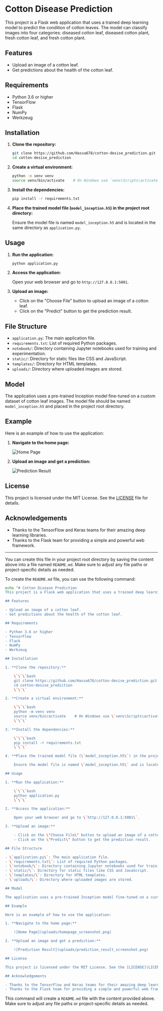 # Cotton Disease Prediction

This project is a Flask web application that uses a trained deep learning model to predict the condition of cotton leaves. The model can classify images into four categories: diseased cotton leaf, diseased cotton plant, fresh cotton leaf, and fresh cotton plant.

## Features

- Upload an image of a cotton leaf.
- Get predictions about the health of the cotton leaf.

## Requirements

- Python 3.6 or higher
- TensorFlow
- Flask
- NumPy
- Werkzeug

## Installation

1. **Clone the repository:**

    ```bash
    git clone https://github.com/Hassa678/cotton-desise_prediction.git
    cd cotton-desise_prediction
    ```

2. **Create a virtual environment:**

    ```bash
    python -m venv venv
    source venv/bin/activate    # On Windows use `venv\Scripts\activate`
    ```

3. **Install the dependencies:**

    ```bash
    pip install -r requirements.txt
    ```

4. **Place the trained model file (`model_inception.h5`) in the project root directory:**

    Ensure the model file is named `model_inception.h5` and is located in the same directory as `application.py`.

## Usage

1. **Run the application:**

    ```bash
    python application.py
    ```

2. **Access the application:**

    Open your web browser and go to `http://127.0.0.1:5001`.

3. **Upload an image:**

    - Click on the "Choose File" button to upload an image of a cotton leaf.
    - Click on the "Predict" button to get the prediction result.

## File Structure

- `application.py`: The main application file.
- `requirements.txt`: List of required Python packages.
- `notebook/`: Directory containing Jupyter notebooks used for training and experimentation.
- `static/`: Directory for static files like CSS and JavaScript.
- `templates/`: Directory for HTML templates.
- `uploads/`: Directory where uploaded images are stored.

## Model

The application uses a pre-trained Inception model fine-tuned on a custom dataset of cotton leaf images. The model file should be named `model_inception.h5` and placed in the project root directory.

## Example

Here is an example of how to use the application:

1. **Navigate to the home page:**

    ![Home Page](uploads/homepage_screenshot.png)

2. **Upload an image and get a prediction:**

    ![Prediction Result](uploads/prediction_result_screenshot.png)

## License

This project is licensed under the MIT License. See the [LICENSE](LICENSE) file for details.

## Acknowledgements

- Thanks to the TensorFlow and Keras teams for their amazing deep learning libraries.
- Thanks to the Flask team for providing a simple and powerful web framework.

---

You can create this file in your project root directory by saving the content above into a file named `README.md`. Make sure to adjust any file paths or project-specific details as needed.

To create the `README.md` file, you can use the following command:

```bash
echo "# Cotton Disease Prediction
This project is a Flask web application that uses a trained deep learning model to predict the condition of cotton leaves. The model can classify images into four categories: diseased cotton leaf, diseased cotton plant, fresh cotton leaf, and fresh cotton plant.

## Features

- Upload an image of a cotton leaf.
- Get predictions about the health of the cotton leaf.

## Requirements

- Python 3.6 or higher
- TensorFlow
- Flask
- NumPy
- Werkzeug

## Installation

1. **Clone the repository:**

    \`\`\`bash
    git clone https://github.com/Hassa678/cotton-desise_prediction.git
    cd cotton-desise_prediction
    \`\`\`

2. **Create a virtual environment:**

    \`\`\`bash
    python -m venv venv
    source venv/bin/activate    # On Windows use \`venv\Scripts\activate\`
    \`\`\`

3. **Install the dependencies:**

    \`\`\`bash
    pip install -r requirements.txt
    \`\`\`

4. **Place the trained model file (\`model_inception.h5\`) in the project root directory:**

    Ensure the model file is named \`model_inception.h5\` and is located in the same directory as \`application.py\`.

## Usage

1. **Run the application:**

    \`\`\`bash
    python application.py
    \`\`\`

2. **Access the application:**

    Open your web browser and go to \`http://127.0.0.1:5001\`.

3. **Upload an image:**

    - Click on the \"Choose File\" button to upload an image of a cotton leaf.
    - Click on the \"Predict\" button to get the prediction result.

## File Structure

- \`application.py\`: The main application file.
- \`requirements.txt\`: List of required Python packages.
- \`notebook/\`: Directory containing Jupyter notebooks used for training and experimentation.
- \`static/\`: Directory for static files like CSS and JavaScript.
- \`templates/\`: Directory for HTML templates.
- \`uploads/\`: Directory where uploaded images are stored.

## Model

The application uses a pre-trained Inception model fine-tuned on a custom dataset of cotton leaf images. The model file should be named \`model_inception.h5\` and placed in the project root directory.

## Example

Here is an example of how to use the application:

1. **Navigate to the home page:**

    ![Home Page](uploads/homepage_screenshot.png)

2. **Upload an image and get a prediction:**

    ![Prediction Result](uploads/prediction_result_screenshot.png)

## License

This project is licensed under the MIT License. See the [LICENSE](LICENSE) file for details.

## Acknowledgements

- Thanks to the TensorFlow and Keras teams for their amazing deep learning libraries.
- Thanks to the Flask team for providing a simple and powerful web framework." > README.md
```

This command will create a `README.md` file with the content provided above. Make sure to adjust any file paths or project-specific details as needed.
